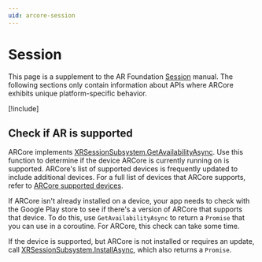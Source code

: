 ```yaml
---
uid: arcore-session
---
```

# Session

This page is a supplement to the AR Foundation [Session](xref:arfoundation-session) manual. The following sections only contain information about APIs where ARCore exhibits unique platform-specific behavior.

[!include[](../snippets/arf-docs-tip.md)]

## Check if AR is supported

ARCore implements [XRSessionSubsystem.GetAvailabilityAsync](xref:UnityEngine.XR.ARSubsystems.XRSessionSubsystem.GetAvailabilityAsync). Use this function to determine if the device ARCore is currently running on is supported. ARCore's list of supported devices is frequently updated to include additional devices. For a full list of devices that ARCore supports, refer to [ARCore supported devices](https://developers.google.com/ar/discover/supported-devices).

If ARCore isn't already installed on a device, your app needs to check with the Google Play store to see if there's a version of ARCore that supports that device. To do this, use `GetAvailabilityAsync` to return a `Promise` that you can use in a coroutine. For ARCore, this check can take some time.

If the device is supported, but ARCore is not installed or requires an update, call [XRSessionSubsystem.InstallAsync](UnityEngine.XR.ARSubsystems.XRSessionSubsystem.InstallAsync), which also returns a `Promise`.
